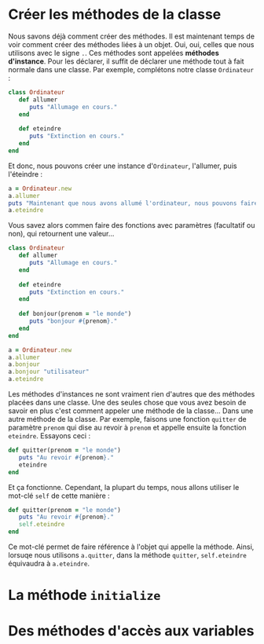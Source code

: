 # Créer les méthodes de la classe

Nous savons déjà comment créer des méthodes. Il est maintenant temps de voir comment créer des méthodes liées à un objet. Oui, oui, celles que nous utilisons avec  le signe `.`. Ces méthodes sont appelées **méthodes d'instance**. Pour les déclarer, il suffit de déclarer une méthode tout à fait normale dans une classe. Par exemple, complétons notre classe `Ordinateur` :

```ruby
class Ordinateur
   def allumer
      puts "Allumage en cours." 
   end
   
   def eteindre
      puts "Extinction en cours."
   end
end
```

Et donc, nous pouvons créer une instance d'`Ordinateur`, l'allumer, puis l'éteindre :

```ruby
a = Ordinateur.new
a.allumer
puts "Maintenant que nous avons allumé l'ordinateur, nous pouvons faire tout plein d'opérations."
a.eteindre
```

Vous savez alors commen faire des fonctions avec paramètres (facultatif ou non), qui retournent une valeur...

```ruby
class Ordinateur
   def allumer
      puts "Allumage en cours." 
   end
   
   def eteindre
      puts "Extinction en cours."
   end
   
   def bonjour(prenom = "le monde")
      puts "bonjour #{prenom}."
   end
end

a = Ordinateur.new
a.allumer
a.bonjour
a.bonjour "utilisateur"
a.eteindre
```

Les méthodes d'instances ne sont vraiment rien d'autres que des méthodes placées dans une classe. Une des seules chose que vous avez besoin de savoir en plus c'est comment appeler une méthode de la classe... Dans une autre méthode de la classe. Par exemple, faisons une fonction `quitter` de paramètre `prenom` qui dise au revoir à `prenom` et appelle ensuite la fonction `eteindre`. Essayons ceci :

```ruby
def quitter(prenom = "le monde")
   puts "Au revoir #{prenom}."
   eteindre
end
```

Et ça fonctionne. Cependant, la plupart du temps, nous allons utiliser le mot-clé `self` de cette manière :

```ruby
def quitter(prenom = "le monde")
   puts "Au revoir #{prenom}."
   self.eteindre
end
```

Ce mot-clé permet de faire référence à l'objet qui appelle la méthode. Ainsi, lorsuqe nous utilisons `a.quitter`, dans la méthode `quitter`, `self.eteindre` équivaudra à `a.eteindre`.

# La méthode `initialize`

# Des méthodes d'accès aux variables
